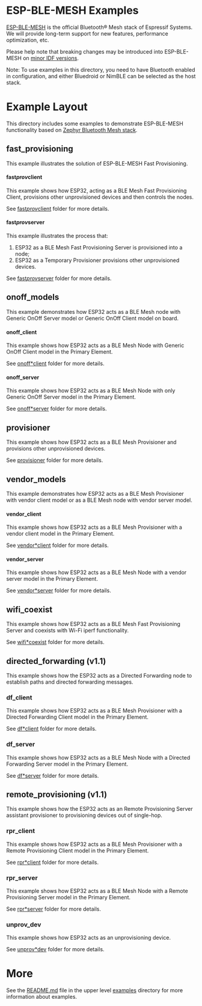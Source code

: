 # ESP-BLE-MESH Examples

[ESP-BLE-MESH](../../../components/bt/esp*ble*mesh/) is the official Bluetooth® Mesh stack of Espressif Systems. We will provide long-term support for new features, performance optimization, etc.

Please help note that breaking changes may be introduced into ESP-BLE-MESH on [minor IDF versions](https://docs.espressif.com/projects/esp-idf/en/latest/versions.html).

Note: To use examples in this directory, you need to have Bluetooth enabled in configuration, and either Bluedroid or NimBLE can be selected as the host stack.

# Example Layout

This directory includes some examples to demonstrate ESP-BLE-MESH functionality based on [Zephyr Bluetooth Mesh stack](https://github.com/zephyrproject-rtos/zephyr/tree/master/subsys/bluetooth/mesh).

## fast_provisioning

This example illustrates the solution of ESP-BLE-MESH Fast Provisioning.

#### fast*prov*client

This example shows how ESP32, acting as a BLE Mesh Fast Provisioning Client, provisions other unprovisioned devices and then controls the nodes.

See [fast*prov*client](fast*provisioning/fast*prov_client) folder for more details.

#### fast*prov*server

This example illustrates the process that:
1. ESP32 as a BLE Mesh Fast Provisioning Server is provisioned into a node;
2. ESP32 as a Temporary Provisioner provisions other unprovisioned devices.

See [fast*prov*server](fast*provisioning/fast*prov_server) folder for more details.

## onoff_models

This example demonstrates how ESP32 acts as a BLE Mesh node with Generic OnOff Server model or Generic OnOff Client model on board.

#### onoff_client

This example shows how ESP32 acts as a BLE Mesh Node with Generic OnOff Client model in the Primary Element.

See [onoff*client](onoff*models/onoff_client) folder for more details.

#### onoff_server

This example shows how ESP32 acts as a BLE Mesh Node with only Generic OnOff Server model in the Primary Element.

See [onoff*server](onoff*models/onoff_server) folder for more details.

## provisioner

This example shows how ESP32 acts as a BLE Mesh Provisioner and provisions other unprovisioned devices.

See [provisioner](provisioner) folder for more details.

## vendor_models

This example demonstrates how ESP32 acts as a BLE Mesh Provisioner with vendor client model or as a BLE Mesh node with vendor server model.

#### vendor_client

This example shows how ESP32 acts as a BLE Mesh Provisioner with a vendor client model in the Primary Element.

See [vendor*client](vendor*models/vendor_client) folder for more details.

#### vendor_server

This example shows how ESP32 acts as a BLE Mesh Node with a vendor server model in the Primary Element.

See [vendor*server](vendor*models/vendor_server) folder for more details.

## wifi_coexist

This example shows how ESP32 acts as a BLE Mesh Fast Provisioning Server and coexists with Wi-Fi iperf functionality.

See [wifi*coexist](wifi*coexist) folder for more details.

## directed_forwarding (v1.1)

This example shows how the ESP32 acts as a Directed Forwarding node to establish paths and directed forwarding messages.

### df_client

This example shows how ESP32 acts as a BLE Mesh Provisioner with a Directed Forwarding Client model in the Primary Element.

See [df*client](directed*forwarding/df_client) folder for more details.

### df_server

This example shows how ESP32 acts as a BLE Mesh Node with a Directed Forwarding Server model in the Primary Element.

See [df*server](directed*forwarding/df_server) folder for more details.

## remote_provisioning (v1.1)

This example shows how the ESP32 acts as an Remote Provisioning Server assistant provisioner to provisioning devices out of single-hop.

### rpr_client

This example shows how ESP32 acts as a BLE Mesh Provisioner with a Remote Provisioning Client model in the Primary Element.

See [rpr*client](remote*provisioning/rpr_client) folder for more details.

### rpr_server

This example shows how ESP32 acts as a BLE Mesh Node with a Remote Provisioning Server model in the Primary Element.

See [rpr*server](remote*provisioning/rpr_server) folder for more details.

### unprov_dev

This example shows how ESP32 acts as an unprovisioning device.

See [unprov*dev](remote*provisioning/unprov_dev) folder for more details.

# More

See the [README.md](../../README.md) file in the upper level [examples](../../) directory for more information about examples.

